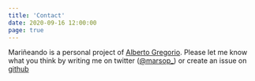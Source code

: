 ```yaml
---
title: 'Contact'
date: 2020-09-16 12:00:00
page: true
---
```


Mariñeando is a personal project of [Alberto Gregorio](https://albertogregorio.com). Please let me know what you think by writing me on twitter ([@marsop_](https://twitter.com/marsop_)) or create an issue on [github](https://github.com/marsop)
